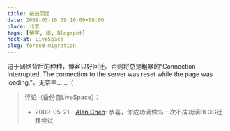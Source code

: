 ```yaml
---
title: 被迫回迁
date: 2009-05-16 09:10:00+08:00
place: 北京
tags: [博客, 墙, Blogspot]
host-at: LiveSpace
slug: forced-migration
---
```

迫于网络背后的种种，博客只好回迁。否则将总是粗暴的“Connection Interrupted. The connection to the server was reset while the page was loading.”。无奈中…… :(

> 评论（备份自LiveSpace）：
> 
> * 2009-05-21 - [Alan Chen](http://cid-bc50ca5b7024dc31.profile.live.com/): 恭喜，你成功滴做鸟一次不成功滴BLOG迁移尝试
